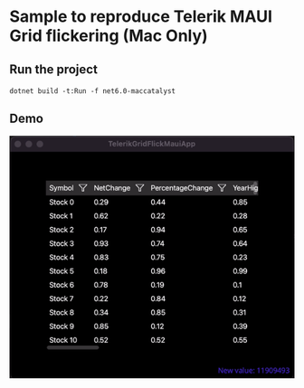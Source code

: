 # Sample to reproduce Telerik MAUI Grid flickering (Mac Only)

## Run the project

```terminal
dotnet build -t:Run -f net6.0-maccatalyst
```

## Demo

![Demo](Demo.gif)
